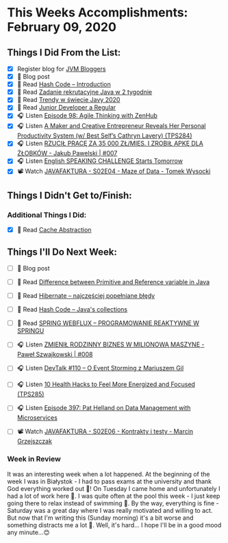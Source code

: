 # This Weeks Accomplishments: February 09, 2020

## Things I Did From the List:

- [x] Register blog for [JVM Bloggers](http://jvm-bloggers.com/)
- [x] 📝 Blog post
- [x] 📗 Read [Hash Code – Introduction](https://devolution.tech/hash-code-introduction/)
- [x] 📗 Read [Zadanie rekrutacyjne Java w 2 tygodnie](https://devrev.pl/zadanie-rekrutacyjne-java-w-2-tygodnie/)
- [x] 📗 Read [Trendy w świecie Javy 2020](http://nullpointerexception.pl/trendy-w-swiecie-javy-2020/)
- [x] 📗 Read [Junior Developer a Regular](https://bartlomiejchmielewski.pl/junior-developer-a-regular/)
- [x] 🎧 Listen [Episode 98: Agile Thinking with ZenHub](https://www.programmingthrowdown.com/2020/01/episode-98-agile-thinking-with-zenhub.html)
- [x] 🎧 Listen [A Maker and Creative Entrepreneur Reveals Her Personal Productivity System (w/ Best Self’s Cathryn Lavery) (TPS284)](http://www.asianefficiency.com/podcast/284-cathryn-lavery/)
- [x] 🎧 Listen [RZUCIŁ PRACĘ ZA 35 000 ZŁ/MIES. I ZROBIŁ APKĘ DLA ŻŁOBKÓW - Jakub Pawelski | #007](https://youtu.be/Fi2-y093eVk)
- [x] 🎧 Listen [English SPEAKING CHALLENGE Starts Tomorrow](https://youtu.be/j8zhv8Z040c)
- [x] 📽️ Watch [JAVAFAKTURA - S02E04 - Maze of Data - Tomek Wysocki](https://youtu.be/Vp3qe1ZyVOg)

## Things I Didn't Get to/Finish:


### Additional Things I Did:

- [x] 📗 Read [Cache Abstraction](https://docs.spring.io/spring/docs/5.2.x/spring-framework-reference/integration.html#cache)

## Things I'll Do Next Week:

- [ ] 📝 Blog post
- [ ] 📗 Read [Difference between Primitive and Reference variable in Java](https://javarevisited.blogspot.com/2015/09/difference-between-primitive-and-reference-variable-java.html)
- [ ] 📗 Read [Hibernate – najczęściej popełniane błędy](https://nullpointerexception.pl/hibernate-najczesciej-popelniane-bledy/)
- [ ] 📗 Read [Hash Code – Java's collections](https://devolution.tech/hash-code-java-collections/)
- [ ] 📗 Read [SPRING WEBFLUX – PROGRAMOWANIE REAKTYWNE W SPRINGU](https://javaleader.pl/2020/01/23/spring-webflux-programowanie-reaktywne-w-springu/)
- [ ] 🎧 Listen [ZMIENIŁ RODZINNY BIZNES W MILIONOWĄ MASZYNĘ - Paweł Szwajkowski | #008](https://youtu.be/hzjVc2tlIFg)
- [ ] 🎧 Listen [DevTalk #110 – O Event Storming z Mariuszem Gil](https://devstyle.pl/2020/02/03/devtalk-110-o-event-storming-z-mariuszem-gil/)
- [ ] 🎧 Listen [10 Health Hacks to Feel More Energized and Focused (TPS285)](http://www.asianefficiency.com/podcast/285-health-hacks/)
- [ ] 🎧 Listen [Episode 397: Pat Helland on Data Management with Microservices](https://www.se-radio.net/2020/02/episode-397-pat-helland-on-data-management-with-microservices/)
- [ ] 📽️ Watch [JAVAFAKTURA - S02E06 - Kontrakty i testy - Marcin Grzejszczak](https://youtu.be/raZLr001FHQ)


### Week in Review
It was an interesting week when a lot happened. At the beginning of the week I was in Białystok - I had to pass exams at the university and thank God everything worked out 🙂! On Tuesday I came home and unfortunately I had a lot of work here 👨. I was quite often at the pool this week - I just keep going there to relax instead of swimming 🤫. By the way, everything is fine - Saturday was a great day where I was really motivated and willing to act. But now that I'm writing this (Sunday morning) it's a bit worse and something distracts me a lot 🤔. Well, it's hard... I hope I'll be in a good mood any minute...😊 
